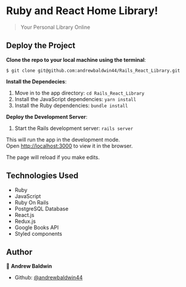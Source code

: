# Ruby and React Home Library!

> Your Personal Library Online

## Deploy the Project

__Clone the repo to your local machine using the terminal__:
```
$ git clone git@github.com:andrewbaldwin44/Rails_React_Library.git
```

__Install the Dependecies__:
1. Move in to the app directory: `cd Rails_React_Library`
2. Install the JavaScript dependencies: `yarn install`
3. Install the Ruby dependencies: `bundle install`

__Deploy the Development Server__:
1. Start the Rails development server: `rails server`

This will run the app in the development mode.<br />
Open [http://localhost:3000](http://localhost:3000) to view it in the browser.

The page will reload if you make edits.

## Technologies Used

- Ruby
- JavaScript
- Ruby On Rails
- PostgreSQL Database
- React.js
- Redux.js
- Google Books API
- Styled components

## Author

👤 **Andrew Baldwin**

- Github: [@andrewbaldwin44](https://github.com/andrewbaldwin44)
